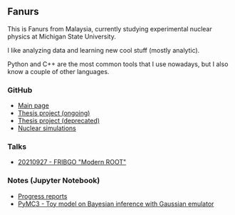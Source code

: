 ## Fanurs

This is Fanurs from Malaysia, currently studying experimental nuclear physics at Michigan State University.

I like analyzing data and learning new cool stuff (mostly analytic).

Python and C++ are the most common tools that I use nowadays, but I also know a couple of other languages.

### GitHub
- [Main page](https://github.com/Fanurs)
- [Thesis project (ongoing)](https://github.com/Fanurs/data-analysis-e15190-e14030)
- [Thesis project (deprecated)](https://github.com/nscl-hira/E15190-Unified-Analysis-Framework)
- [Nuclear simulations](https://github.com/nscl-hira/NuclearTransportModels)

### Talks
- [20210927 - FRIBGO "Modern ROOT"](https://fanurs.github.io/myself/slidev/dist/20210927-FRIBGO/index.html)

### Notes (Jupyter Notebook)
- [Progress reports](https://groups.nscl.msu.edu/hira/fanurs/progress.html)
- [PyMC3 - Toy model on Bayesian inference with Gaussian emulator](https://groups.nscl.msu.edu/hira/fanurs/progress/20210313_ipynb.html)

